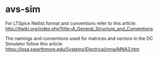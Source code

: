 # avs-sim

For LTSpice Netlist format and conventions refer to this article:
http://ltwiki.org/index.php?title=A_General_Structure_and_Conventions

The namings and conventions used for matrices and vectors in the DC Simulator follow this article:
https://lpsa.swarthmore.edu/Systems/Electrical/mna/MNA3.htm
